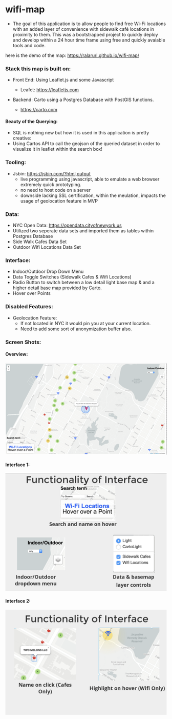 # wifi-map

* The goal of this application is to allow people to find free Wi-Fi locations with an added layer of convenience with  sidewalk café locations in proximity to them. This was a bootstrapped project to quickly deploy and develop within a 24 hour time frame using free and quickly avaiable tools and code. 

here is the demo of the map: https://ralaruri.github.io/wifi-map/


### Stack this map is built on:
* Front End: Using Leaflet.js and some Javascript
  * Leafet: https://leafletjs.com 
  
* Backend: Carto using a Postgres Database with PostGIS functions.
  * https://carto.com
  
#### Beauty of the Querying:
* SQL is nothing new but how it is used in this application is pretty creative:
* Using Cartos API to call the geojson of the queried dataset in order to visualize it in leaflet within the search box!


### Tooling:
* Jsbin: https://jsbin.com/?html,output
  * live programming using javascript, able to emulate a web browser extremely quick prototyping. 
  * no need to host code on a server
  * downside lacking SSL certification, within the meulation, impacts the usage of geolocation feature in MVP

### Data:
 * NYC Open Data: https://opendata.cityofnewyork.us
 * Utilized two seperate data sets and imported them as tables within Postgres Database
  * Side Walk Cafes Data Set
  * Outdoor Wifi Locations Data Set
 

### Interface:
* Indoor/Outdoor Drop Down Menu
* Data Toggle Switches (Sidewalk Cafes & Wifi Locations)
* Radio Button to switch between a low detail light base map & and a higher detail base map provided by Carto. 
* Hover over Points


### Disabled Features:
* Geolocation Feature:
  * If not located in NYC it would pin you at your current location. 
  * Need to add some sort of anonymization buffer also.

### Screen Shots:
#### Overview:
![Overview](overview.png)
#### Interface 1:
![Features 1](Features1.png)
#### Interface 2: 
![Features 2](Features2.png)


